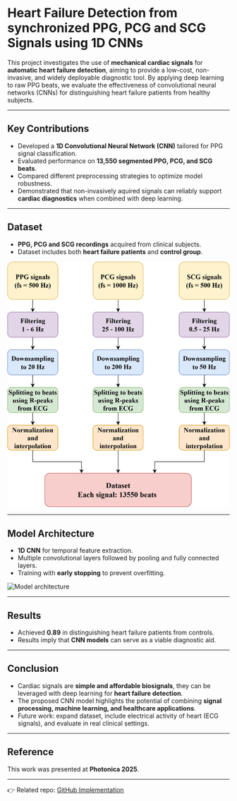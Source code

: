 # Heart Failure Detection from synchronized PPG, PCG and SCG Signals using 1D CNNs

This project investigates the use of **mechanical cardiac signals** for **automatic heart failure detection**, aiming to provide a low-cost, non-invasive, and widely deployable diagnostic tool. By applying deep learning to raw PPG beats, we evaluate the effectiveness of convolutional neural networks (CNNs) for distinguishing heart failure patients from healthy subjects.

---

## Key Contributions
- Developed a **1D Convolutional Neural Network (CNN)** tailored for PPG signal classification.  
- Evaluated performance on **13,550 segmented PPG, PCG, and SCG beats**.  
- Compared different preprocessing strategies to optimize model robustness.  
- Demonstrated that non-invasively aquired signals can reliably support **cardiac diagnostics** when combined with deep learning.

---

## Dataset
- **PPG, PCG and SCG recordings** acquired from clinical subjects. 
- Dataset includes both **heart failure patients** and **control group**.
  
![Data preprocessing pipeline](cardiac_preprocessing_pipeline.png)

---

## Model Architecture
- **1D CNN** for temporal feature extraction.  
- Multiple convolutional layers followed by pooling and fully connected layers.  
- Training with **early stopping** to prevent overfitting.

![Model architecture](my_CNN.png)

---

## Results
- Achieved **0.89** in distinguishing heart failure patients from controls.  
- Results imply that **CNN models** can serve as a viable diagnostic aid.    
---

## Conclusion
- Cardiac signals are **simple and affordable biosignals**, they can be leveraged with deep learning for **heart failure detection**.  
- The proposed CNN model highlights the potential of combining **signal processing, machine learning, and healthcare applications**.  
- Future work: expand dataset, include electrical activity of heart (ECG signals), and evaluate in real clinical settings.

---

## Reference
This work was presented at **Photonica 2025**.

---

👉 Related repo: [GitHub Implementation](https://github.com/masatio/eeg_feature_extraction_using_deep_learning)

